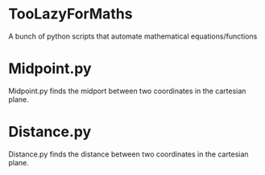 # TooLazyForMaths
A bunch of python scripts that automate mathematical equations/functions
# Midpoint.py
Midpoint.py finds the midport between two coordinates in the cartesian plane.

# Distance.py
Distance.py finds the distance between two coordinates in the cartesian plane.
